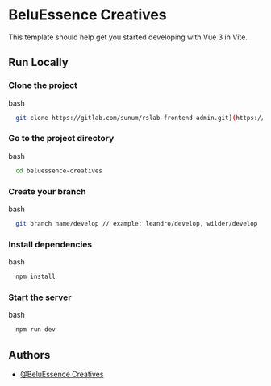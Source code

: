 
# BeluEssence Creatives

This template should help get you started developing with Vue 3 in Vite.

## Run Locally 


### Clone the project

bash
```sh
  git clone https://gitlab.com/sunum/rslab-frontend-admin.git](https://github.com/leandrodzn/beluessence-creatives-front.git
```

### Go to the project directory

bash
```sh
  cd beluessence-creatives
```

### Create your branch
bash
```sh
  git branch name/develop // example: leandro/develop, wilder/develop
```


### Install dependencies

bash
```sh
  npm install
```

### Start the server

bash
```sh
  npm run dev
```

## Authors

- [@BeluEssence Creatives]()
